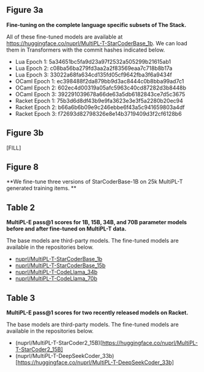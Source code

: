 
## Figure 3a

**Fine-tuning on the complete language specific subsets of The Stack.**

All of these fine-tuned models are available at https://huggingface.co/nuprl/MultiPL-T-StarCoderBase_1b. We can load them in Transformers with the commit hashes indicated below.

- Lua Epoch 1: 5a34651bc5fa9d23a97f2532a505299b21615ab1
- Lua Epoch 2: c08ba56ba279fd3aa2a2f83569eaa7c718b8b17a
- Lua Epoch 3: 33022a68fa634cd135fd05cf9642fba3f6a9434f
- OCaml Epoch 1: ec398488f2da879bb9d3ac8444c0b8bba99ad7c1
- OCaml Epoch 2: 602ec4d00319a05afc5963c40cd87282d3b8448b
- OCaml Epoch 3: 392291039678a66de63a5db6182843ce7d5c3675
- Racket Epoch 1: 75b3d6d8df43b9e9fa3623e3e3f5a2280b20ec94
- Racket Epoch 2: b66a6b6b09e9c246ebbe6f43a5c941659803a4df
- Racket Epoch 3: f72693d82798326e8e14b3719409d3f2cf6128b6

## Figure 3b

[FILL]

## Figure 8

**We fine-tune three versions of StarCoderBase-1B on 25k MultiPL-T generated training items. **

## Table 2

**MultiPL-E pass@1 scores for 1B, 15B, 34B, and 70B parameter models before and after fine-tuned on MultiPL-T data.**

The base models are third-party models. The fine-tuned models are available in the repositories below.

- [nuprl/MultiPL-T-StarCoderBase_1b](https://huggingface.co/nuprl/MultiPL-T-StarCoderBase_1b)
- [nuprl/MultiPL-T-StarCoderBase_15b](https://huggingface.co/nuprl/MultiPL-T-StarCoderBase_15b)
- [nuprl/MultiPL-T-CodeLlama_34b](https://huggingface.co/nuprl/MultiPL-T-CodeLlama_34b)
- [nuprl/MultiPL-T-CodeLlama_70b](https://huggingface.co/nuprl/MultiPL-T-CodeLlama_70b)

## Table 3

**MultiPL-E pass@1 scores for two recently released models on Racket.**

The base models are third-party models. The fine-tuned models are available in the repositories below.

- (nuprl/MultiPL-T-StarCoder2_15B)[https://huggingface.co/nuprl/MultiPL-T-StarCoder2_15B]
- (nuprl/MultiPL-T-DeepSeekCoder_33b)[https://huggingface.co/nuprl/MultiPL-T-DeepSeekCoder_33b]